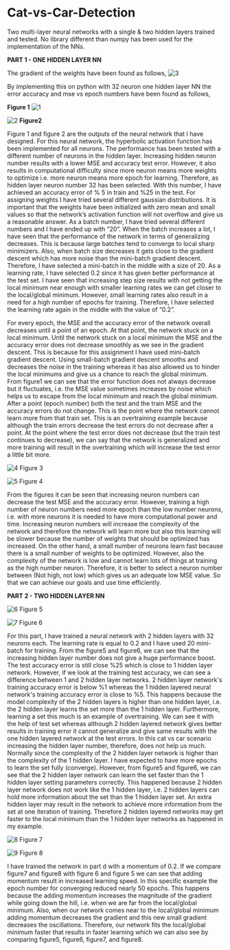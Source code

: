 # Cat-vs-Car-Detection
Two multi-layer neural networks with a single &amp; two hidden layers trained and tested. No library different than numpy has been used for the implementation of the NNs.

**PART 1 - ONE HIDDEN LAYER NN**

The gradient of the weights have been found as follows, 
![3](https://user-images.githubusercontent.com/48417171/76670689-fa7fac80-65a2-11ea-8bc0-5f4106f73b31.png)

By implementing this on python with 32 neuron one hidden layer NN the error accuracy and mse vs epoch numbers have been found as follows,

**Figure 1**
![1](https://user-images.githubusercontent.com/48417171/76670768-5a765300-65a3-11ea-8927-f171c21e8657.png)


![2](https://user-images.githubusercontent.com/48417171/76670778-66faab80-65a3-11ea-9cb6-5ce1850ab29e.png)
**Figure2**

Figure 1 and figure 2 are the outputs of the neural network that I have designed. For this neural network, the hyperbolic activation function has been implemented for all neurons. The performance has been tested with a different number of neurons in the hidden layer. Increasing hidden neuron number results with a lower MSE and accuracy test error. However, it also results in computational difficulty since more neuron means more weights to optimize i.e. more neuron means more epoch for learning. Therefore, as hidden layer neuron number 32 has been selected. With this number, I have achieved an accuracy error of % 5 in train and %25 in the test.
For assigning weights I have tried several different gaussian distributions. It is important that the weights have been initialized with zero mean and small values so that the network’s activation function will not overflow and give us a reasonable answer. As a batch number, I have tried several different numbers and I have ended up with “20”. When the batch increases a lot, I have seen that the performance of the network in terms of generalizing decreases. This is because large batches tend to converge to local sharp minimizers. Also, when batch size decreases it gets close to the gradient descent which has more noise than the mini-batch gradient descent. Therefore, I have selected a mini-batch in the middle with a size of 20.
As a learning rate, I have selected 0.2 since it has given better performance at the test set. I have seen that increasing step size results with not getting the local minimum near enough with smaller learning rates we can get closer to the local/global minimum. However, small learning rates also result in a need for a high number of epochs for training. Therefore, I have selected the learning rate again in the middle with the value of “0.2”.

For every epoch, the MSE and the accuracy error of the network overall decreases until a point of an epoch. At that point, the network stuck on a local minimum. Until the network stuck on a local minimum the MSE and the accuracy error does not decrease smoothly as we see in the gradient descent. This is because for this assignment I have used mini-batch gradient descent. Using small-batch gradient descent smooths and decreases the noise in the training whereas it has also allowed us to hinder the local minimums and give us a chance to reach the global minimum. From figure1 we can see that the error function does not always decrease but it fluctuates, i.e. the MSE value sometimes increases by noise which helps us to escape from the local minimum and reach the global minimum. After a point (epoch number) both the test and the train MSE and the accuracy errors do not change. This is the point where the network cannot learn more from that train set. This is an overtraining example because although the train errors decrease the test errors do not decrease after a point. At the point where the test error does not decrease (but the train test continues to decrease), we can say that the network is generalized and more training will result in the overtraining which will increase the test error a little bit more.


![4](https://user-images.githubusercontent.com/48417171/76670832-ceb0f680-65a3-11ea-89d5-c51958575ea9.png)
Figure 3

![5](https://user-images.githubusercontent.com/48417171/76670833-cfe22380-65a3-11ea-88b1-4741f76db9e8.png)
Figure 4

From the figures it can be seen that increasing neuron numbers can decrease the test MSE and the accuracy error. However, training a high number of neuron numbers need more epoch than the low number neurons, i.e. with more neurons it is needed to have more computational power and time. Increasing neuron numbers will increase the complexity of the network and therefore the network will learn more but also this learning will be slower because the number of weights that should be optimized has increased. On the other hand, a small number of neurons learn fast because there is a small number of weights to be optimized. However, also the complexity of the network is low and cannot learn lots of things at training as the high number neuron.
Therefore, it is better to select a neuron number between (Not high, not low) which gives us an adequate low MSE value. So that we can achieve our goals and use time efficiently.


**PART 2 - TWO HIDDEN LAYER NN**


![6](https://user-images.githubusercontent.com/48417171/76670890-16d01900-65a4-11ea-9d77-14de73cf8883.png)
Figure 5

![7](https://user-images.githubusercontent.com/48417171/76670891-1768af80-65a4-11ea-966b-6342a693f9cb.png)
Figure 6

For this part, I have trained a neural network with 2 hidden layers with 32 neurons each. The learning rate is equal to 0.2 and I have used 20 mini-batch for training.
From the figure5 and figure6, we can see that the increasing hidden layer number does not give a huge performance boost. The test accuracy error is still close %25 which is close to 1 hidden layer network. However, if we look at the training test accuracy, we can see a difference between 1 and 2 hidden layer networks. 2 hidden layer network's training accuracy error is below %1 whereas the 1 hidden layered neural network's training accuracy error is close to %5. This happens because the model complexity of the 2 hidden layers is higher than one hidden layer, i.e. the 2 hidden layer learns the set more than the 1 hidden layer. Furthermore, learning a set this much is an example of overtraining. We can see it with the help of test set whereas although 2 hidden layered network gives better results in training error it cannot generalize and give same results with the one hidden layered network at the test errors. In this cat vs car scenario increasing the hidden layer number, therefore, does not help us much.
Normally since the complexity of the 2 hidden layer network is higher than the complexity of the 1 hidden layer. I have expected to have more epochs to learn the set fully (converge). However, from figure5 and figure6, we can see that the 2 hidden layer network can learn the set faster than the 1 hidden layer setting parameters correctly. This happened because 2 hidden layer network does not work like the 1 hidden layer, i.e. 2 hidden layers can hold more information about the set than the 1 hidden layer set. An extra hidden layer may result in the network to achieve more information from the set at one iteration of training. Therefore 2 hidden layered networks may get faster to the local minimum than the 1 hidden layer networks as happened in my example.

![8](https://user-images.githubusercontent.com/48417171/76670892-18014600-65a4-11ea-87f7-d74a23faf63a.png)
Figure 7

![9](https://user-images.githubusercontent.com/48417171/76670893-18014600-65a4-11ea-9b50-66ddb2f65966.png)
Figure 8

I have trained the network in part d with a momentum of 0.2. If we compare figure7 and figure8 with figure 6 and figure 5 we can see that adding momentum result in increased learning speed. In this specific example the epoch number for converging reduced nearly 50 epochs. This happens because the adding momentum increases the magnitude of the gradient while going down the hill, i.e. when we are far from the local/global minimum. Also, when our network comes near to the local/global minimum adding momentum decreases the gradient and this new small gradient decreases the oscillations. Therefore, our network fits the local/global minimum faster that results in faster learning which we can also see by comparing figure5, figure6, figure7, and figure8.
